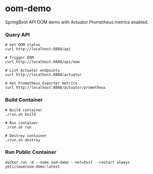 # oom-demo

SpringBoot API OOM demo with Actuator Prometheus metrics enabled.

### Query API

    # Get OOM status
    curl http://localhost:8888/api
    
    # Trigger OOM
    curl http://localhost:8888/api/oom
    
    # List Actuator endpoints
    curl http://localhost:8888/actuator
    
    # Get Prometheus Exporter metrics
    curl http://localhost:8888/actuator/prometheus
    
### Build Container
    
    # Build container
    ./run.sh build
    
    # Run container
    ./run.sh run
    
    # Destroy container
    ./run.sh destroy

### Run Public Container

    docker run -d --name oom-demo --net=host --restart always yeticloud/oom-demo:latest
